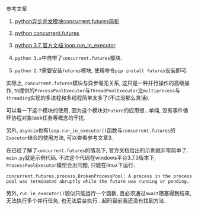 参考文章

1. [python异步并发模块concurrent.futures简析](http://lovesoo.org/analysis-of-asynchronous-concurrent-python-module-concurrent-futures.html)

2. [python concurrent.futures](https://www.cnblogs.com/kangoroo/p/7628092.html)

3. [python 3.7 官方文档 loop.run_in_executor](https://docs.python.org/3/library/asyncio-eventloop.html#asyncio.loop.run_in_executor)

1. `python 3.x`中自带了`concurrent.futures`模块.
2. `python 2.7`需要安装`futures`模块, 使用命令`pip install futures`安装即可.

实际上, `concurrent.futures`模块与异步毫无关系, 这只是一种并行操作的高级操作, ta提供的`ProcessPoolExecutor`与`ThreadPoolExecutor`比`multiprocess`与`threading`实现的多进程和多线程简单太多了(不过没那么灵活).

可以看一下这个模块的使用, 因为这个模块对`Future`的应用很...单纯, 没有事件循环协程对象task任务等概念的干扰.

另外, `asyncio`也有`loop.run_in_executor()`函数与`concurrent.futures`的`Executor`结合的使用方法, 可以查看参考文章3. 

在已经了解了`concurrent.futures`的情况下, 官方文档给出的示例就非常简单了. `main.py`就是示例代码. 不过这个代码在windows平台3.7.3版本下, `ProcessPoolExecutor`模型会出问题, 只能在linux下运行.

```
concurrent.futures.process.BrokenProcessPool: A process in the process pool was terminated abruptly while the future was running or pending.
```

另外, `run_in_executor()`貌似只能运行一个函数, 且必须通过`await`阻塞得到结果, 无法执行多个并行任务, 也无法后台执行...起码目前我还没有找到方法.
